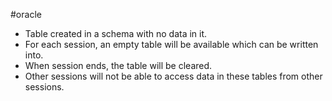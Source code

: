 #oracle  

- Table created in a schema with no data in it.
- For each session, an empty table will be available which can be written into.
- When session ends, the table will be cleared.
- Other sessions will not be able to access data in these tables from other sessions.
